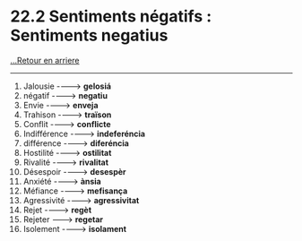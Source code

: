 # 22.2 Sentiments négatifs : Sentiments negatius

[...Retour en arriere](../../../menu_fiches.md)

---

1. Jalousie  ----> **gelosiá**
2. négatif  ----> **negatiu**
3. Envie  ----> **enveja**
4. Trahison  ----> **traïson**
5. Conflit  ----> **conflicte**
6. Indifférence  ----> **indeferéncia**
7. différence ----> **diferéncia**
8. Hostilité  ----> **ostilitat**
9. Rivalité  ----> **rivalitat**
10. Désespoir  ----> **desespèr**
11. Anxiété  ----> **ànsia**
12. Méfiance  ----> **mefisança**
13. Agressivité  ----> **agressivitat**
14. Rejet  ----> **regèt**
15. Rejeter ---> **regetar**
16. Isolement  ----> **isolament**